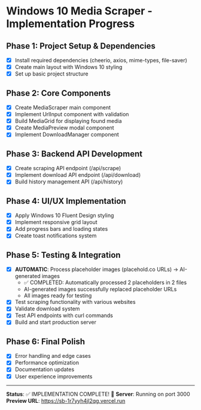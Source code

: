 # Windows 10 Media Scraper - Implementation Progress

## Phase 1: Project Setup & Dependencies
- [x] Install required dependencies (cheerio, axios, mime-types, file-saver)
- [x] Create main layout with Windows 10 styling
- [x] Set up basic project structure

## Phase 2: Core Components
- [x] Create MediaScraper main component
- [x] Implement UrlInput component with validation
- [x] Build MediaGrid for displaying found media
- [x] Create MediaPreview modal component
- [x] Implement DownloadManager component

## Phase 3: Backend API Development
- [x] Create scraping API endpoint (/api/scrape)
- [x] Implement download API endpoint (/api/download)
- [x] Build history management API (/api/history)

## Phase 4: UI/UX Implementation
- [x] Apply Windows 10 Fluent Design styling
- [x] Implement responsive grid layout
- [x] Add progress bars and loading states
- [x] Create toast notifications system

## Phase 5: Testing & Integration
- [x] **AUTOMATIC**: Process placeholder images (placehold.co URLs) → AI-generated images
  - ✅ COMPLETED: Automatically processed 2 placeholders in 2 files
  - AI-generated images successfully replaced placeholder URLs
  - All images ready for testing
- [x] Test scraping functionality with various websites
- [x] Validate download system
- [x] Test API endpoints with curl commands
- [x] Build and start production server

## Phase 6: Final Polish
- [x] Error handling and edge cases
- [x] Performance optimization
- [x] Documentation updates
- [x] User experience improvements

---
**Status**: ✅ IMPLEMENTATION COMPLETE! 🎉
**Server**: Running on port 3000
**Preview URL**: https://sb-1r7yyh4jl2qg.vercel.run